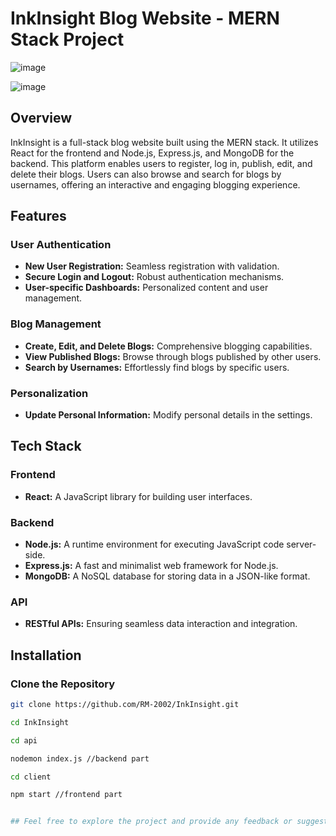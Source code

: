 # InkInsight Blog Website - MERN Stack Project

![image](https://github.com/RM-2002/InkInsight/assets/89720737/2e8247ba-4960-4ee8-8b91-18c407d16820)

![image](https://github.com/RM-2002/InkInsight/assets/89720737/3f580ab8-9da6-4f04-886b-d743a65d0cb0)


## Overview

InkInsight is a full-stack blog website built using the MERN stack. It utilizes React for the frontend and Node.js, Express.js, and MongoDB for the backend. This platform enables users to register, log in, publish, edit, and delete their blogs. Users can also browse and search for blogs by usernames, offering an interactive and engaging blogging experience.

## Features

### User Authentication
- **New User Registration:** Seamless registration with validation.
- **Secure Login and Logout:** Robust authentication mechanisms.
- **User-specific Dashboards:** Personalized content and user management.

### Blog Management
- **Create, Edit, and Delete Blogs:** Comprehensive blogging capabilities.
- **View Published Blogs:** Browse through blogs published by other users.
- **Search by Usernames:** Effortlessly find blogs by specific users.

### Personalization
- **Update Personal Information:** Modify personal details in the settings.

## Tech Stack

### Frontend
- **React:** A JavaScript library for building user interfaces.

### Backend
- **Node.js:** A runtime environment for executing JavaScript code server-side.
- **Express.js:** A fast and minimalist web framework for Node.js.
- **MongoDB:** A NoSQL database for storing data in a JSON-like format.

### API
- **RESTful APIs:** Ensuring seamless data interaction and integration.

## Installation

### Clone the Repository

```bash
git clone https://github.com/RM-2002/InkInsight.git

cd InkInsight

cd api

nodemon index.js //backend part

cd client

npm start //frontend part


## Feel free to explore the project and provide any feedback or suggestions!



